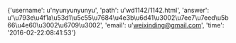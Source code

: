 {'username': u'nyunyunyunyu', 'path': u'wd1142/1142.html', 'answer': u'\u793e\u4f1a\u53d1\u5c55\u7684\u4e3b\u6d41\u3002\u7ee7\u7eed\u5b66\u4e60\u3002\u6709\u3002', 'email': u'weixinding@gmail.com', 'time': '2016-02-22:08:41:53'}